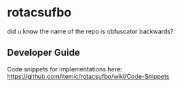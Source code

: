# rotacsufbo
did u know the name of the repo is obfuscator backwards?

## Developer Guide
Code snippets for implementations here: https://github.com/itemic/rotacsufbo/wiki/Code-Snippets
